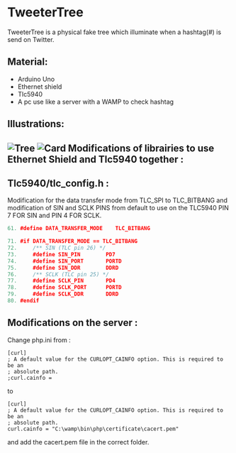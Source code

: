 
TweeterTree
=============

TweeterTree is a physical fake tree which illuminate when a hashtag(#) is send on Twitter. 

Material:
-------

* Arduino Uno
* Ethernet shield
* Tlc5940
* A pc use like a server with a WAMP to check hashtag

Illustrations:
-------

![Tree](https://raw.github.com/zbis/TweeterTree/master/design/tree.jpg)
![Card](https://raw.github.com/zbis/TweeterTree/master/design/elec.jpg)
Modifications of librairies to use Ethernet Shield and Tlc5940 together :
-------

Tlc5940/tlc_config.h :
-------

Modification for the data transfer mode from TLC_SPI to TLC_BITBANG and modification of SIN and SCLK PINS from default to use on the TLC5940 PIN 7 FOR SIN and PIN 4 FOR SCLK.

```c++
61.	#define DATA_TRANSFER_MODE    TLC_BITBANG

71.	#if DATA_TRANSFER_MODE == TLC_BITBANG
72.		/** SIN (TLC pin 26) */
73.		#define SIN_PIN        PD7
74.		#define SIN_PORT       PORTD
75.		#define SIN_DDR        DDRD
76.		/** SCLK (TLC pin 25) */
77.		#define SCLK_PIN       PD4
78.		#define SCLK_PORT      PORTD
79.		#define SCLK_DDR       DDRD
80.	#endif
```

Modifications on the server :
-------
Change php.ini from : 

```
[curl]
; A default value for the CURLOPT_CAINFO option. This is required to be an
; absolute path.
;curl.cainfo = 
```

to 

```
[curl]
; A default value for the CURLOPT_CAINFO option. This is required to be an
; absolute path.
curl.cainfo = "C:\wamp\bin\php\certificate\cacert.pem"
```

and add the cacert.pem file in the correct folder.

